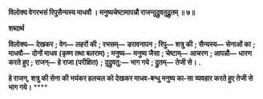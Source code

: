 **विलोक्य वेगरभसं रिपुसैन्यस्य माधवौ ।** **मनुष्यचेष्टामापन्नौ राजन्दुद्रुवतुद्र्रुतम् ॥ ७॥** 

**शब्दार्थ** 

**विलोक्य—** **देखकर** **; वेग—** **लहरों की** **; रभसम्—** **डरावनापन** **; रिपु—** **शत्रु की** **; सैन्यस्य—** **सेनाओं का** **; माधवौ—** **दोनों माधव** **(कृष्ण तथा बलराम)** **; मनुष्य—** **मनुष्य जैसा** **; चेष्टाम्—** **आचरण** **; आपन्नौ—** **धारण करते हुए** **; राजन्—** **हे राजा (परीक्षित)** **;** **दुद्रुवतु:—** **भाग गये** **; द्रुतम्—** **तेजी से।** **.** 

**हे राजन्, शत्रु की सेना की भयंकर हलचल को देखकर माधव-बन्धु मनुष्य का-सा** **व्यवहार करते हुए तेजी से भाग गये।** **** 